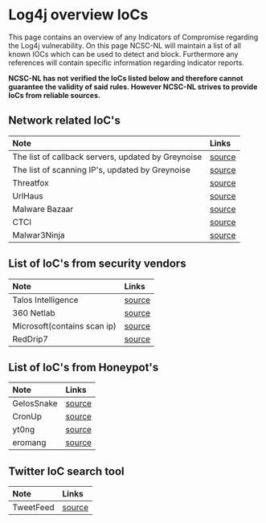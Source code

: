 # Log4j overview IoCs

This page contains an overview of any Indicators of Compromise regarding the Log4j vulnerability. On this page NCSC-NL will maintain a list of all known IOCs which can be used to detect and block. Furthermore any references will contain specific information regarding indicator reports.

**NCSC-NL has not verified the IoCs listed below and therefore cannot guarantee the validity of said rules.
However NCSC-NL strives to provide IoCs from reliable sources.**

## Network related IoC's
| Note     | Links |
|:----------------|:----------------|
| The list of callback servers, updated by Greynoise  | [source](https://blog.cloudflare.com/cve-2021-44228-log4j-rce-0-day-mitigation/) |
| The list of scanning IP's, updated by Greynoise  | [source](https://gist.github.com/gnremy/c546c7911d5f876f263309d7161a7217) |
| Threatfox  | [source](https://threatfox.abuse.ch/browse/tag/log4j/) |
| UrlHaus  | [source](https://urlhaus.abuse.ch/browse/tag/log4j/) |
| Malware Bazaar | [source](https://bazaar.abuse.ch/browse/tag/log4j/) |
| CTCI | [source](https://docs.google.com/spreadsheets/d/e/2PACX-1vT1hFu_VlZazvc_xsNvXK2GJbPBCDvhgjfCTbNHJoP6ySFu05sIN09neV73tr-oYm8lo42qI_Y0whNB/pubhtml#) |
| Malwar3Ninja | [source](https://github.com/Malwar3Ninja/Exploitation-of-Log4j2-CVE-2021-44228/blob/main/Threatview.io-log4j2-IOC-list)|


## List of IoC's from security vendors

| Note     | Links |
|:----------------|:----------------|
| Talos Intelligence  | [source](https://blog.talosintelligence.com/2021/12/apache-log4j-rce-vulnerability.html)|
| 360 Netlab  | [source](https://blog.netlab.360.com/threat-alert-log4j-vulnerability-has-been-adopted-by-two-linux-botnet)|
| Microsoft(contains scan ip) | [source](https://raw.githubusercontent.com/Azure/Azure-Sentinel/master/Sample%20Data/Feeds/Log4j_IOC_List.csv)|
| RedDrip7 | [source](https://github.com/RedDrip7/Log4Shell_CVE-2021-44228_related_attacks_IOCs)|


## List of IoC's from Honeypot's
| Note     | Links |
|:----------------|:----------------|
| GelosSnake  | [source](https://twitter.com/GelosSnake/status/1469341429541576715)|
| CronUp  | [source](https://github.com/CronUp/Malware-IOCs/blob/main/2021-12-11_Log4Shell_Botnets)|
| yt0ng  | [source](https://gist.github.com/yt0ng/8a87f4328c8c6cde327406ef11e68726)|
| eromang | [source](https://github.com/eromang/researches/tree/main/CVE-2021-44228)|


## Twitter IoC search tool
| Note     | Links |
|:----------------|:----------------|
| TweetFeed  | [source](https://twitter.com/0xdaniellopez/status/1470029308152487940?s=21)|
